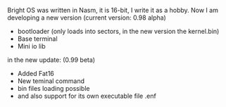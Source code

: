 Bright OS was written in Nasm, it is 16-bit, I write it as a hobby. Now I am developing a new version (current version: 0.98 alpha)

- bootloader (only loads into sectors, in the new version the kernel.bin)
- Base terminal
- Mini io lib

in the new update: (0.99 beta)
- Added Fat16
- New teminal command
- bin files loading possible
- and also support for its own executable file .enf
